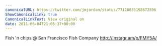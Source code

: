 ```yaml
---
canonicalURL: https://twitter.com/jmjordan/status/77118835198672896
ShowCanonicalLink: true
CanonicalLinkText: View original on
date: 2011-06-04T21:05:37+00:00
---
```

Fish 'n chips  @ San Francisco Fish Company http://instagr.am/p/FMY5A/
